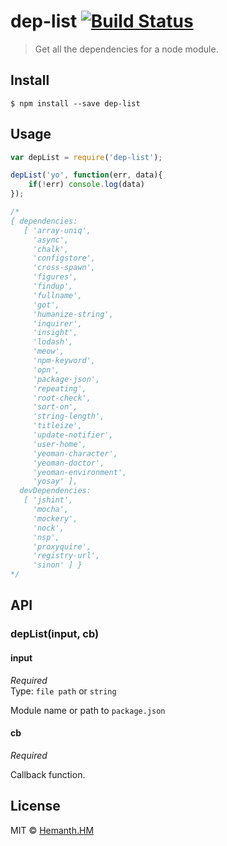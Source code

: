 # dep-list [![Build Status](https://travis-ci.org/hemanth/dep-list.svg?branch=master)](https://travis-ci.org/hemanth/dep-list)

> Get all the dependencies for a node module.


## Install

```
$ npm install --save dep-list
```


## Usage

```js
var depList = require('dep-list');

depList('yo', function(err, data){
	if(!err) console.log(data)
});

/*
{ dependencies:
   [ 'array-uniq',
     'async',
     'chalk',
     'configstore',
     'cross-spawn',
     'figures',
     'findup',
     'fullname',
     'got',
     'humanize-string',
     'inquirer',
     'insight',
     'lodash',
     'meow',
     'npm-keyword',
     'opn',
     'package-json',
     'repeating',
     'root-check',
     'sort-on',
     'string-length',
     'titleize',
     'update-notifier',
     'user-home',
     'yeoman-character',
     'yeoman-doctor',
     'yeoman-environment',
     'yosay' ],
  devDependencies:
   [ 'jshint',
     'mocha',
     'mockery',
     'nock',
     'nsp',
     'proxyquire',
     'registry-url',
     'sinon' ] }
*/
```


## API

### depList(input, cb)

#### input

*Required*  
Type: `file path` or `string`

Module name or path to `package.json`

#### cb
*Required*  

Callback function.


## License

MIT © [Hemanth.HM](http://h3manth.com)
